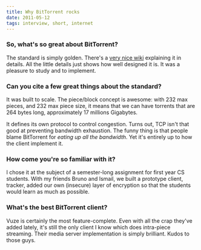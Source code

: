 ```yaml
---
title: Why BitTorrent rocks
date: 2011-05-12
tags: interview, short, internet
---
```


### So, what's so great about BitTorrent?

The standard is simply golden. There's a [very nice wiki](http://wiki.theory.org)
explaining it in details. All the little details just shows how well designed it
is. It was a pleasure to study and to implement.

### Can you cite a few great things about the standard?

It was built to scale. The piece/block concept is awesome: with
2<span class="sup">32</span> max pieces, and 2<span class="sup">32</span> max
piece size, it means that we can have torrents that are 2<span class="sup">64</span>
bytes long, approximately 17 millions Gigabytes.

It defines its own protocol to control congestion. Turns out, TCP isn't that good 
at preventing bandwidth exhaustion. The funny thing is that people blame BitTorrent
for *eating up all the bandwidth*. Yet it's entirely up to how the client implement it.

### How come you're so familiar with it?

I chose it at the subject of a semester-long assignment for first year CS students.
With my friends Bruno and Ismail, we built a prototype client, tracker, added our
own (insecure) layer of encryption so that the students would learn as much as possible.

### What's the best BitTorrent client?

Vuze is certainly the most feature-complete. Even with all the crap they've added
lately, it's still the only client I know which does intra-piece streaming. Their
media server implementation is simply brilliant. Kudos to those guys.
